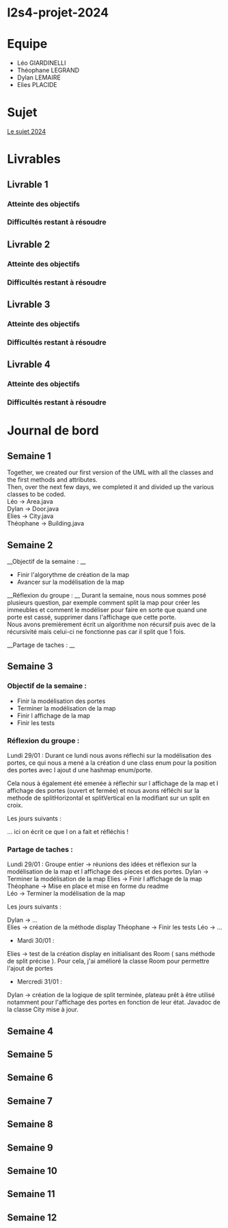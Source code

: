 # l2s4-projet-2024

# Equipe

- Léo GIARDINELLI
- Théophane LEGRAND
- Dylan LEMAIRE
- Elies PLACIDE

# Sujet

[Le sujet 2024](https://www.fil.univ-lille.fr/~varre/portail/l2s4-projet/sujet2024.pdf)

# Livrables

## Livrable 1

### Atteinte des objectifs

### Difficultés restant à résoudre

## Livrable 2

### Atteinte des objectifs

### Difficultés restant à résoudre

## Livrable 3

### Atteinte des objectifs

### Difficultés restant à résoudre

## Livrable 4

### Atteinte des objectifs

### Difficultés restant à résoudre

# Journal de bord

## Semaine 1
Together, we created our first version of the UML with all the classes and the first methods and attributes.  
Then, over the next few days, we completed it and divided up the various classes to be coded.  
Léo -> Area.java  
Dylan -> Door.java  
Elies -> City.java  
Théophane -> Building.java  

## Semaine 2
__Objectif de la semaine : __ 
- Finir l'algorythme de création de la map
- Avancer sur la modélisation de la map

__Réflexion du groupe :  __
Durant la semaine, nous nous sommes posé plusieurs question, par exemple comment split la map pour créer les immeubles et comment le modéliser pour faire en sorte que quand une porte est cassé, supprimer dans l'affichage que cette porte.  
Nous avons premièrement écrit un algorithme non récursif puis avec de la récursivité mais celui-ci ne fonctionne pas car il split que 1 fois.  


__Partage de taches : __  


## Semaine 3
### Objectif de la semaine :  

- Finir la modélisation des portes
- Terminer la modélisation de la map
- Finir l affichage de la map
- Finir les tests

### Réflexion du groupe :

Lundi 29/01 : 
Durant ce lundi nous avons réflechi sur la modélisation des portes, ce qui nous a mené a la création d une class enum pour la position des portes avec l ajout d une hashmap enum/porte.

Cela nous à également été emenée à réflechir sur l affichage de la map et l affichage des portes (ouvert et fermée) et nous avons réfléchi sur la methode de splitHorizontal et splitVertical en la modifiant sur un split en croix. 

Les jours suivants :
    
... ici on écrit ce que l on a fait et réfléchis !

### Partage de taches :

Lundi 29/01 :
Groupe entier -> réunions des idées et réflexion sur la modélisation de la map et l affichage des pieces et des portes. 
Dylan -> Terminer la modélisation de la map
Elies -> Finir l affichage de la map
Théophane -> Mise en place et mise en forme du readme  
Léo -> Terminer la modélisation de la map

Les jours suivants :
    
Dylan -> ...    
Elies -> création de la méthode display
Théophane -> Finir les tests
Léo -> ...

- Mardi 30/01 :
    
Elies -> test de la création display en initialisant des Room ( sans méthode de split précise ). Pour cela, j'ai amélioré la classe Room pour permettre l'ajout de portes 
   
- Mercredi 31/01 :
    
Dylan -> création de la logique de split terminée, plateau prêt à être utilisé notamment pour l'affichage des portes en fonction de leur état. Javadoc de la classe City mise à jour.


## Semaine 4

## Semaine 5

## Semaine 6

## Semaine 7

## Semaine 8

## Semaine 9

## Semaine 10

## Semaine 11

## Semaine 12
